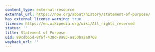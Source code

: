 ```yaml
---
content_type: external-resource
external_url: https://now.org/about/history/statement-of-purpose/
has_external_license_warning: true
license: https://en.wikipedia.org/wiki/All_rights_reserved
status: ''
title: Statement of Purpose
uid: 89cdb65d-8f6f-430d-8a83-aa50ba2a0768
wayback_url: ''
---
```

